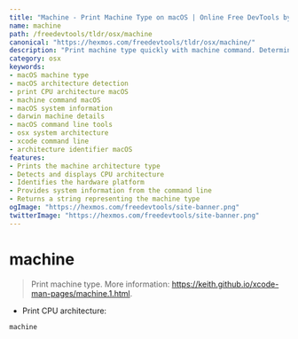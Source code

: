 ```yaml
---
title: "Machine - Print Machine Type on macOS | Online Free DevTools by Hexmos"
name: machine
path: /freedevtools/tldr/osx/machine
canonical: "https://hexmos.com/freedevtools/tldr/osx/machine/"
description: "Print machine type quickly with machine command. Determine CPU architecture and system information on macOS via command line. Free online tool, no registration required."
category: osx
keywords:
- macOS machine type
- macOS architecture detection
- print CPU architecture macOS
- machine command macOS
- macOS system information
- darwin machine details
- macOS command line tools
- osx system architecture
- xcode command line
- architecture identifier macOS
features:
- Prints the machine architecture type
- Detects and displays CPU architecture
- Identifies the hardware platform
- Provides system information from the command line
- Returns a string representing the machine type
ogImage: "https://hexmos.com/freedevtools/site-banner.png"
twitterImage: "https://hexmos.com/freedevtools/site-banner.png"
---
```


# machine

> Print machine type.
> More information: <https://keith.github.io/xcode-man-pages/machine.1.html>.

- Print CPU architecture:

`machine`
